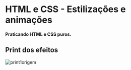 # HTML e CSS - Estilizações e animações

#### Praticando HTML e CSS puros.

## Print dos efeitos

![print1origem](https://user-images.githubusercontent.com/72119120/171340857-76d8ab2f-e2ae-4e6f-800c-a5a45b437d1a.gif)
